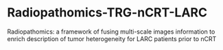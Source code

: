 # Radiopathomics-TRG-nCRT-LARC
Radiopathomics: a framework of fusing multi-scale images information to enrich  description of tumor heterogeneity for LARC patients prior to nCRT 
